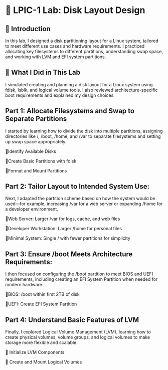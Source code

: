 # 💽 LPIC-1 Lab: Disk Layout Design

## 📝 Introduction
In this lab, I designed a disk partitioning layout for a Linux system, tailored to meet different use cases and hardware requirements. I practiced allocating key filesystems to different partitions, understanding swap space, and working with LVM and EFI system partitions.

## 🚀 What I Did in This Lab
I simulated creating and planning a disk layout for a Linux system using fdisk, lsblk, and logical volume tools. I also reviewed architecture-specific boot requirements and explained my design choices.

## Part 1: Allocate Filesystems and Swap to Separate Partitions

I started by learning how to divide the disk into multiple partitions, assigning directories like /, /boot, /home, and /var to separate filesystems and setting up swap space appropriately.

🔹Identify Available Disks

🔹Create Basic Partitions with fdisk

🔹Format and Mount Partitions

## Part 2: Tailor Layout to Intended System Use: 

Next, I adapted the partition scheme based on how the system would be used—for example, increasing /var for a web server or expanding /home for a developer environment.

🔹Web Server: Larger /var for logs, cache, and web files

🔹Developer Workstation: Larger /home for personal files

🔹Minimal System: Single / with fewer partitions for simplicity

## Part 3: Ensure /boot Meets Architecture Requirements: 

I then focused on configuring the /boot partition to meet BIOS and UEFI requirements, including creating an EFI System Partition when needed for modern hardware.

🔹BIOS: /boot within first 2TB of disk

🔹UEFI: Create EFI System Partition

## Part 4: Understand Basic Features of LVM 

Finally, I explored Logical Volume Management (LVM), learning how to create physical volumes, volume groups, and logical volumes to make storage more flexible and scalable.

🔹 Initialize LVM Components

🔹 Create and Mount Logical Volumes
